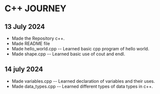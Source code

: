 # C++ JOURNEY

## 13 July 2024 

- Made the Repository c++.
- Made README file
- Made hello_world.cpp -- Learned basic cpp program of hello world.
- Made shape.cpp -- Learned basic use of cout and endl.

## 14 july 2024

- Made variables.cpp -- Learned declaration of variables and their uses.
- Made data_types.cpp -- Learned different types of data types in c++.

